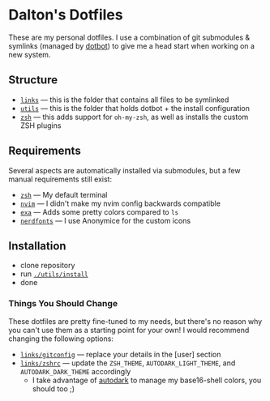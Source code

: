 # Dalton's Dotfiles

These are my personal dotfiles. I use a combination of git submodules & symlinks (managed by [dotbot](https://github.com/anishathalye/dotbot)) to give me a head start when working on a new system.

## Structure

- [`links`](links) — this is the folder that contains all files to be symlinked
- [`utils`](utils) — this is the folder that holds dotbot + the install configuration
- [`zsh`](zsh) — this adds support for `oh-my-zsh`, as well as installs the custom ZSH plugins

## Requirements

Several aspects are automatically installed via submodules, but a few manual requirements still exist:

- [`zsh`](https://www.zsh.org) — My default terminal
- [`nvim`](https://github.com/neovim/neovim) — I didn't make my nvim config backwards compatible
- [`exa`](https://github.com/ogham/exa) — Adds some pretty colors compared to `ls`
- [`nerdfonts`](https://www.nerdfonts.com) — I use Anonymice for the custom icons

## Installation

- clone repository
- run [`./utils/install`](utils/install)
- done

### Things You Should Change

These dotfiles are pretty fine-tuned to my needs, but there's no reason why you can't use them as a starting point for your own! I would recommend changing the following options:

- [`links/gitconfig`](links/gitconfig) — replace your details in the [user] section
- [`links/zshrc`](links/zshrc) — update the `ZSH_THEME`, `AUTODARK_LIGHT_THEME`, and `AUTODARK_DARK_THEME` accordingly
  - I take advantage of [autodark](https://github.com/cravend/autodark) to manage my base16-shell colors, you should too ;)
